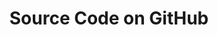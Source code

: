---
title: Source Code on GitHub
icon: fa-brands fa-github
parent: links
order: 1
in_shortcuts: true

external_link: https://github.com/jsxgraph
---